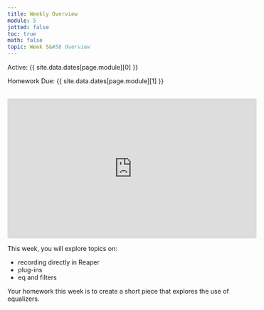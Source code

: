 ```yaml
---
title: Weekly Overview
module: 5
jotted: false
toc: true
math: false
topic: Week 5&#58 Overview
---
```




Active: {{ site.data.dates[page.module][0] }}

Homework Due: {{ site.data.dates[page.module][1] }}


<br />


<iframe width="560" height="315" src="https://www.youtube.com/embed/YC8xI85EbHc?si=hVR8R5TlbZduPehT" title="YouTube video player" frameborder="0" allow="accelerometer; autoplay; clipboard-write; encrypted-media; gyroscope; picture-in-picture; web-share" referrerpolicy="strict-origin-when-cross-origin" allowfullscreen></iframe>

<!--
<div class="embed-responsive embed-responsive-16by9"><iframe class="embed-responsive-item" src="https://www.youtube.com/embed/YC8xI85EbHc?si=hVR8R5TlbZduPehT"frameborder="0" allowfullscreen></iframe></div> 
-->


This week, you will explore topics on:

- recording directly in Reaper
- plug-ins
- eq and filters

Your homework this week is to create a short piece that explores the use of equalizers.
